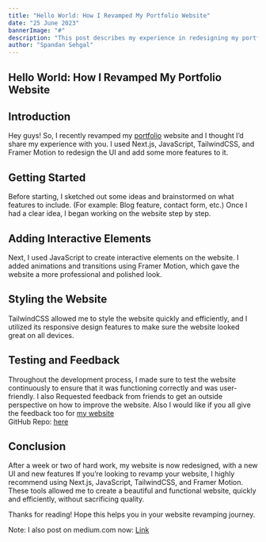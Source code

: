 ```yaml
---
title: "Hello World: How I Revamped My Portfolio Website"
date: "25 June 2023"
bannerImage: "#"
description: "This post describes my experience in redesigning my portfolio website and outlines the steps they took to add interactive elements, style the website, and test for user-friendliness."
author: "Spandan Sehgal"
---
```


## Hello World: How I Revamped My Portfolio Website

## Introduction

Hey guys! So, I recently revamped my [portfolio](https://span41n.vercel.app) website and I thought I’d share my experience with you. I used Next.js, JavaScript, TailwindCSS, and Framer Motion to redesign the UI and add some more features to it.

## Getting Started

Before starting, I sketched out some ideas and brainstormed on what features to include. (For example: Blog feature, contact form, etc.) Once I had a clear idea, I began working on the website step by step. 

## Adding Interactive Elements

Next, I used JavaScript to create interactive elements on the website. I added animations and transitions using Framer Motion, which gave the website a more professional and polished look.

## Styling the Website

TailwindCSS allowed me to style the website quickly and efficiently, and I utilized its responsive design features to make sure the website looked great on all devices.

## Testing and Feedback

Throughout the development process, I made sure to test the website continuously to ensure that it was functioning correctly and was user-friendly. I also Requested feedback from friends to get an outside perspective on how to improve the website.
Also I would like if you all give the feedback too for [my website](https://span41n.vercel.app)  
GitHub Repo: [here](https://github.com/SpandyBoss/Span41n)

## Conclusion

After a week or two of hard work, my website is now redesigned, with a new UI and new features If you’re looking to revamp your website, I highly recommend using Next.js, JavaScript, TailwindCSS, and Framer Motion. These tools allowed me to create a beautiful and functional website, quickly and efficiently, without sacrificing quality.

Thanks for reading! Hope this helps you in your website revamping journey.

Note: I also post on medium.com now: [Link](https://medium.com/@spandansehgal/)
